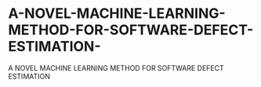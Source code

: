 # A-NOVEL-MACHINE-LEARNING-METHOD-FOR-SOFTWARE-DEFECT-ESTIMATION-
A NOVEL MACHINE LEARNING METHOD FOR SOFTWARE DEFECT ESTIMATION 

